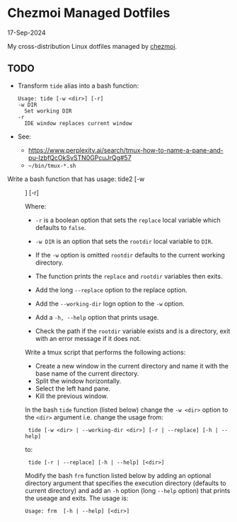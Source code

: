 # Chezmoi Managed Dotfiles

17-Sep-2024

My cross-distribution Linux dotfiles managed by [chezmoi](https://www.chezmoi.io/).

## TODO
- Transform `tide` alias into a bash function:

      Usage: tide [-w <dir>] [-r]
      -w DIR
        Set working DIR
      -r
        IDE window replaces current window

- See:

  * https://www.perplexity.ai/search/tmux-how-to-name-a-pane-and-pu-IzbfQcOkSvSTN0GPcuJrQg#57
  * `~/bin/tmux-*.sh`
  

Write a bash function that has usage: tide2 [-w <dir>] [-r]

Where:

- `-r` is a boolean option that sets the `replace` local variable which defaults to `false`.
- `-w DIR` is an option that sets the `rootdir` local variable to `DIR`.
- If the `-w` option is omitted `rootdir` defaults to the current working directory.
- The function prints the `replace` and `rootdir` variables then exits.

- Add the long `--replace` option to the replace option.
- Add the `--working-dir` logn option to the `-w` option.
- Add a `-h, --help` option that prints usage.
- Check the path if the `rootdir` variable exists and is a directory, exit with an error message if it does not.

Write a tmux script that performs the following actions:

- Create a new window in the current directory and name it with the base name of the current directory.
- Split the window horizontally.
- Select the left hand pane.
- Kill the previous window.



In the bash `tide` function (listed below) change the `-w <dir>` option to the `<dir>` argument i.e. change the usage from:
 
     tide [-w <dir> | --working-dir <dir>] [-r | --replace] [-h | --help]
        
to:

     tide [-r | --replace] [-h | --help] [<dir>]

    

Modify the bash `frm` function listed below by adding an optional directory argument that specifies the execution directory (defaults to current directory) and add an `-h` option (long `--help` option) that prints the useage and exits. The usage is:

    Usage: frm  [-h | --help] [<dir>]
    
